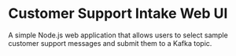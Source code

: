 # Customer Support Intake Web UI

A simple Node.js web application that allows users to select sample customer support messages and submit them to a Kafka topic.
